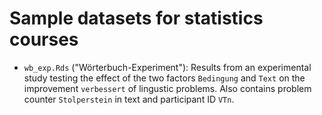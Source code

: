 # Sample datasets for statistics courses

* `wb_exp.Rds` ("Wörterbuch-Experiment"): Results from an experimental study testing the effect of the two factors `Bedingung` and `Text` on the improvement `verbessert` of lingustic problems. Also contains problem counter `Stolperstein` in text and participant ID `VTn`.
